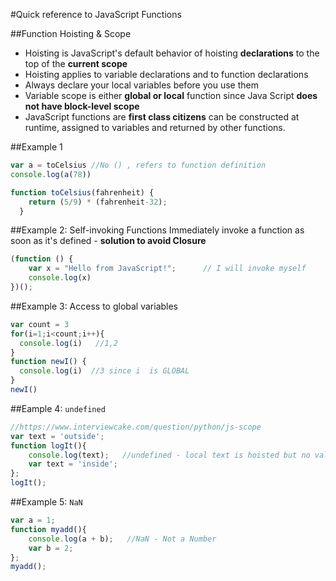 #Quick reference to JavaScript Functions


##Function Hoisting & Scope
* Hoisting is JavaScript's default behavior of hoisting **declarations** to the top of the **current scope**
* Hoisting applies to variable declarations and to function declarations
* Always declare your local variables before you use them
* Variable scope is either **global or local** function since Java Script **does not have block-level scope** 
* JavaScript functions are **first class citizens** can be constructed at runtime, assigned to variables and returned by other functions. 


##Example 1
````javascript
var a = toCelsius //No () , refers to function definition
console.log(a(78))

function toCelsius(fahrenheit) {
    return (5/9) * (fahrenheit-32);
  }
````

##Example 2: Self-invoking Functions
Immediately invoke a function as soon as it's defined - **solution to avoid Closure**
````javascript
(function () {
    var x = "Hello from JavaScript!";      // I will invoke myself
    console.log(x)
})();
````

##Example 3: Access to global variables
````javascript
var count = 3
for(i=1;i<count;i++){
  console.log(i)   //1,2
}
function newI() {
  console.log(i)  //3 since i  is GLOBAL
}
newI()
````

##Eample 4: ````undefined````
````javascript
//https://www.interviewcake.com/question/python/js-scope
var text = 'outside';
function logIt(){
    console.log(text);   //undefined - local text is hoisted but no value
    var text = 'inside';
};
logIt();
````

##Example 5: ````NaN````
````javascript
var a = 1;
function myadd(){
    console.log(a + b);   //NaN - Not a Number
    var b = 2;
};
myadd();
````

